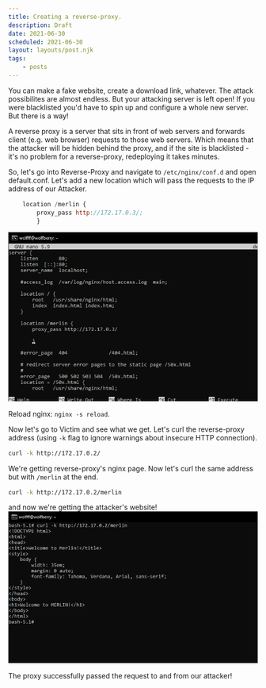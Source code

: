 ```yaml
---
title: Creating a reverse-proxy.
description: Draft
date: 2021-06-30
scheduled: 2021-06-30
layout: layouts/post.njk
tags:
    - posts
---
```


You can make a fake website, create a download link, whatever. The attack possibilites are almost endless.
But your attacking server is left open! If you were blacklisted you'd have to spin up and configure a whole new server.
But there is a way!

A reverse proxy is a server that sits in front of web servers and forwards client (e.g. web browser) requests to those web servers.
Which means that the attacker will be hidden behind the proxy, and if the site is blacklisted - it's no problem for a reverse-proxy, redeploying it takes minutes.

So, let's go into Reverse-Proxy and navigate to `/etc/nginx/conf.d` and open default.conf.
Let's add a new location which will pass the requests to the IP address of our Attacker.

``` js
    location /merlin {
        proxy_pass http://172.17.0.3/;
        }
```

![console prtsc](/img/remote/edit-reverse-proxy-server.png)

Reload nginx: `nginx -s reload`.

Now let's go to Victim and see what we get.
Let's curl the reverse-proxy address (using `-k` flag to ignore warnings about insecure HTTP connection).

``` bash
curl -k http://172.17.0.2/
```

We're getting reverse-proxy's nginx page.
Now let's curl the same address but with `/merlin` at the end.

``` bash
curl -k http://172.17.0.2/merlin
```

and now we're getting the attacker's website!
![console prtsc](/img/remote/curl-reverseproxy-merlin.png)

The proxy successfully passed the request to and from our attacker!